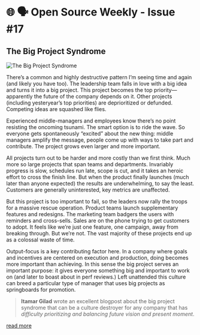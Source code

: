 # 🌐 🗣️ Open Source Weekly - Issue #17

## The Big Project Syndrome

![The Big Project Syndrome](https://itamargilad.com/wp-content/uploads/2021/08/1920px-Pieter_Bruegel_the_Elder_-_The_Tower_of_Babel_Rotterdam_-_Google_Art_Project_-_edited-1024x820.jpg)

There’s a common and highly destructive pattern I’m seeing time and again (and likely you have too). The leadership team falls in love with a big idea and turns it into a big project. This project becomes the top priority—apparently the future of the company depends on it. Other projects (including yesteryear’s top priorities) are deprioritized or defunded. Competing ideas are squashed like flies.

Experienced middle-managers and employees know there’s no point resisting the oncoming tsunami. The smart option is to ride the wave. So everyone gets spontaneously “excited” about the new thing: middle managers amplify the message, people come up with ways to take part and contribute. The project grows even larger and more important.

All projects turn out to be harder and more costly than we first think. Much more so large projects that span teams and departments. Invariably progress is slow, schedules run late, scope is cut, and it takes an heroic effort to cross the finish line. But when the product finally launches (much later than anyone expected) the results are underwhelming, to say the least. Customers are generally uninterested, key metrics are unaffected.

But this project is too important to fail, so the leaders now rally the troops for a massive rescue operation. Product teams launch supplementary features and redesigns. The marketing team badgers the users with reminders and cross-sells. Sales are on the phone trying to get customers to adopt. It feels like we’re just one feature, one campaign, away from breaking through. But we’re not. The vast majority of these projects end up as a colossal waste of time.

Output-focus is a key contributing factor here. In a company where goals and incentives are centered on execution and production, doing becomes more important than achieving. In this sense the big project serves an important purpose: it gives everyone something big and important to work on (and later to boast about in perf reviews.) Left unattended this culture can breed a particular type of manager that uses big projects as springboards for promotion.

> **Itamar Gilad** wrote an excellent blogpost about the big project syndrome that can be a culture destroyer for any company that has _difficulty prioritizing and balancing future vision and present moment_.

[read more](https://itamargilad.com/big-projects/)
